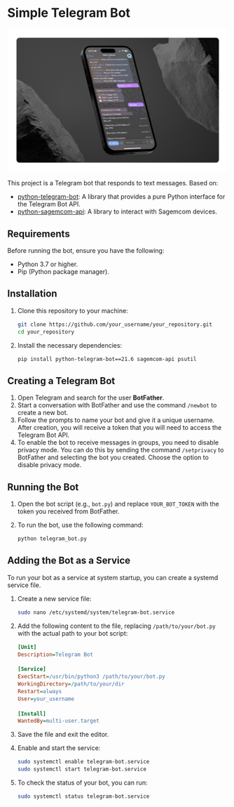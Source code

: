 # Simple Telegram Bot

<p align="center">
    <img src="image.png" alt="Phone Mockup">
</p>



This project is a Telegram bot that responds to text messages. 
Based on:
- [python-telegram-bot](https://github.com/python-telegram-bot/python-telegram-bot): A library that provides a pure Python interface for the Telegram Bot API.
- [python-sagemcom-api](https://github.com/iMicknl/python-sagemcom-api): A library to interact with Sagemcom devices.


## Requirements

Before running the bot, ensure you have the following:

- Python 3.7 or higher.
- Pip (Python package manager).

## Installation

1. Clone this repository to your machine:

   ```bash
   git clone https://github.com/your_username/your_repository.git
   cd your_repository
   ```

2. Install the necessary dependencies:

    ```bash
    pip install python-telegram-bot==21.6 sagemcom-api psutil   
    ```

## Creating a Telegram Bot

1. Open Telegram and search for the user **BotFather**.
2. Start a conversation with BotFather and use the command `/newbot` to create a new bot.
3. Follow the prompts to name your bot and give it a unique username. After creation, you will receive a token that you will need to access the Telegram Bot API.
4. To enable the bot to receive messages in groups, you need to disable privacy mode. You can do this by sending the command `/setprivacy` to BotFather and selecting the bot you created. Choose the option to disable privacy mode.

## Running the Bot

1. Open the bot script (e.g., `bot.py`) and replace `YOUR_BOT_TOKEN` with the token you received from BotFather.
2. To run the bot, use the following command:

   ```bash
   python telegram_bot.py
   ```

## Adding the Bot as a Service

To run your bot as a service at system startup, you can create a systemd service file.

1. Create a new service file:

   ```bash
   sudo nano /etc/systemd/system/telegram-bot.service
   ```

2. Add the following content to the file, replacing `/path/to/your/bot.py` with the actual path to your bot script:

   ```ini
   [Unit]
   Description=Telegram Bot

   [Service]
   ExecStart=/usr/bin/python3 /path/to/your/bot.py
   WorkingDirectory=/path/to/your/dir
   Restart=always
   User=your_username

   [Install]
   WantedBy=multi-user.target
   ```

3. Save the file and exit the editor.

4. Enable and start the service:

   ```bash
   sudo systemctl enable telegram-bot.service
   sudo systemctl start telegram-bot.service
   ```

5. To check the status of your bot, you can run:

   ```bash
   sudo systemctl status telegram-bot.service
   ```
